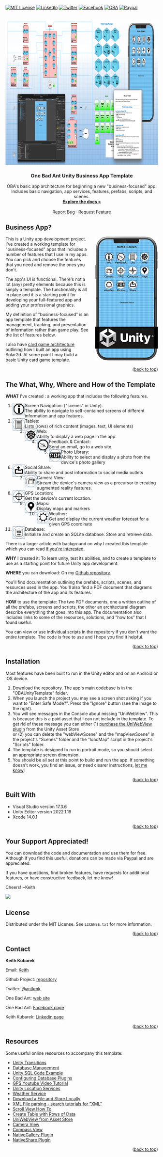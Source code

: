 <a name="readme-top"></a>
<!--
*** I'm using markdown "reference style" links for readability.
*** Reference links are enclosed in brackets [ ] instead of parentheses ( ).
*** See the bottom of this document for the declaration of the reference variables
*** for contributors-url, forks-url, etc. This is an optional, concise syntax you may use.
*** https://www.markdownguide.org/basic-syntax/#reference-style-links
-->
[![MIT License][license-shield]][license-url]
[![LinkedIn][linkedin-shield]][linkedin-url]
[![Twitter][Twitter-shield]][Twitter-url]
[![Facebook][Facebook-shield]][Facebook-url]
[![OBA][OBA-shield]][OBA-url]
[![Paypal][Paypal-shield]][Paypal-url]


<!-- PROJECT LOGO -->
<br />
<div align="center">
  <a href="https://github.com/othneildrew/Best-README-Template">
    <img src="images/freeStuff.png" alt="Logo" width="960" height="480">
  </a>

  <h3 align="center">One Bad Ant Unity Business App Template</h3>

  <p align="center">
    OBA's basic app architecture for beginning a new "business-focused" app. Includes basic navigation, app services, features, prefabs, scripts, and scenes.
    <br />
    <a href="https://github.com/Antkmk/UnityBATemplate"><strong>Explore the docs »</strong></a>
    <br />
    <br />
    <a href="https://github.com/Antkmk/UnityBATemplate/issues">Report Bug</a>
    ·
    <a href="https://github.com/Antkmk/UnityBATemplate/issues">Request Feature</a>
  </p>
</div>


<!-- BUSINESS APP DEFINITION -->
## Business App?

<p><img align="right" style="padding-left: 20px;" src="images/appOnDevice.png" alt="Logo" width="208" height="411">This is a Unity app development project. I've created a working template for "business-focused" apps that includes a number of features that I use in my apps. You can pick and choose the features that you need and remove the ones you don't.</p>

<p>The app's UI is functional. There's not a lot (any) pretty elements because this is simply a template. The functionality is all in place and it is a starting point for developing your full-featured app and adding your professional graphics.</p>

<p>My definition of "business-focused" is an app template that features the management, tracking, and presentation of information rather than game play. See the list of features below.</p>

<p>I also have <a href="http://www.onebadant.com/index.php/oba-articles/288-gameapppattern">card game architecture</a> outlining how I built an app using Solar2d. At some point I may build a basic Unity card game template.</p>

<p align="right">(<a href="#readme-top">back to top</a>)</p>



## The What, Why, Where and How of the Template

<p><b>WHAT</b> I've created : a working app that includes the following features.</p>

1. <img align="left" src="images/btn_i_OFF.png"  width="40" height="40">Screen Navigation: ("scenes" in Unity). <br>The ability to navigate to self-contained screens of different information and app features.
2. <img align="left" src="images/btn_List_OFF.png"  width="40" height="40">Tables: <br>Lists (rows) of rich content (images, text, UI elements)
3. <img align="left" src="images/btn_Web_OFF.png"  width="40" height="40">Web: <br>
Ability to display a web page in the app.
4. <img align="left" src="images/btn_Feedback_OFF.png"  width="40" height="40">Feedback & Contact: <br>
Send an email, go to a web site.
5. <img align="left" src="images/btn_Photos_OFF.png"  width="40" height="40">Photo Library: <br>
Ability to select and display a photo from the device's photo gallery
6. <img align="left" src="images/btn_Share_OFF.png"  width="40" height="40">Social Share: <br>
Ability to share and post information to social media outlets
7. <img align="left" src="images/btn_CameraView_OFF.png"  width="40" height="40">Camera View: <br>
Stream the device's camera view as a precursor to creating augmented reality features.
8. <img align="left" src="images/btn_GPS_OFF.png"  width="40" height="40">GPS Location: <br>
Get the device's current location.
9. <img align="left" src="images/btn_Map_OFF.png"  width="40" height="40">Maps: <br>
Display maps and markers
10. <img align="left" src="images/btn_Weather_OFF.png"  width="40" height="40">Weather: <br>
Get and display the current weather forecast for a given GPS coordinate
11. <img align="left" src="images/btn_Database_OFF.png"  width="40" height="40">Database: <br>
Initialize and create an SQLite database. Store and retrieve data.

<p>There is a larger article with background on why I created this template which you can read <a href="http://www.onebadant.com/index.php/oba-articles/295-unitysolar">if you're interested</a>.</p>

<p><b>WHY</b> I created it: To learn unity, test its abilities, and to create a template to use as a starting point for future Unity app development.</p>

<p><b>WHERE</b> you can download: On my <a href="https://github.com/Antkmk/UnityBATemplate">Github repository</a>.</p>

<p>You'll find documentation outlining the prefabs, scripts, scenes, and resources used in the app. You'll also find a PDF document that diagrams the architecture of the app and its features. </p>

<p><b>HOW</b> to use the template: The two PDF documents, one a written outline of all the prefabs, screens and scripts, the other an architectural diagram describe everything that goes into this app. The documentation also includes links to some of the resources, solutions, and "how tos" that I found useful.</p>

<p>You can view or use individual scripts in the repository if you don't want the entire template. The code is free to use and I hope you find it helpful. </p>

<p align="right">(<a href="#readme-top">back to top</a>)</p>


<!-- INSTALLATION -->
## Installation

<p>Most features have been built to run in the Unity editor and on an Android or iOS device.</p>

<ol>
<li>Download the repository. The app's main codebase is in the "OBAUnityTemplate" folder.</li>
<li>When you launch the project you may see a screen shot asking if you want to "Enter Safe Mode?". Press the "Ignore" button (see the image to the right).</li>
<li>You will see messages in the Console about missing "UniWebView". This is because this is a paid asset that I can not include in the template. To get rid of these message you can either (1) <a href="https://assetstore.unity.com/packages/tools/network/uniwebview-5-229334">purchase the UniWebView plugin</a> from the Unity Asset Store</li> or (2) you can delete the "webViewScene" and the "mapViewScene" in the project's "Scenes" folder and the "loadMap" script in the project's "Scripts" folder.
<li>The template is designed to run in portrait mode, so you should select an appropriate screen dimension.</li>
<li>You should be all set at this point to build and run the app. If something doesn't work, you find an issue, or need clearer instructions, <a href="mailto:ant@onebadant.com">let me know</a>!</li>
</ol>

<p align="right">(<a href="#readme-top">back to top</a>)</p>


<!-- BUILT WITH -->
## Built With

<ul>
  <li>Visual Studio version 17.3.6</li>
  <li>Unity Editor version 2022.1.19</li>
  <li>Xcode 14.0.1</li>
</ul>

<p align="right">(<a href="#readme-top">back to top</a>)</p>


## Your Support Appreciated!

<p>You can download the code and documentation and use them for free. Although if you find this useful, donations can be made via Paypal and are appreciated.</p>

<p>If you have questions, find broken features, have requests for additional features, or have constructive feedback, let me know!</p>

<p>Cheers! ~Keith</p>

[![](https://www.paypalobjects.com/en_US/i/btn/btn_donateCC_LG.gif)](https://www.paypal.com/cgi-bin/webscr?cmd=_s-xclick&hosted_button_id=JC9LWKY2YK252)


<!-- LICENSE -->
## License

Distributed under the MIT License. See `LICENSE.txt` for more information.

<p align="right">(<a href="#readme-top">back to top</a>)</p>


<!-- CONTACT -->
## Contact

<p><b>Keith Kubarek</b><p>

<p>Email: <a href="mailto:ant@onebadant.com">Keith</a></p>
<p>Github Project: <a href="https://github.com/Antkmk/UnityBATemplate">repository</a></p>
<p>Twitter: <a href="https://twitter.com/antkmk">@antkmk</a></p>
<p>One Bad Ant: <a href="https://onebadant.com">web site</a></p>
<p>One Bad Ant: <a href="https://www.facebook.com/Onebadant/">Facebook page</a></p>
<p>Keith Kubarek: <a href="https://www.linkedin.com/in/keithkubarek/">Linkedin page</a></p>

<p align="right">(<a href="#readme-top">back to top</a>)</p>



<!-- RESOURCES -->
## Resources

Some useful online resources to accompany this template:

* [Unity Transitions](https://weeklyhow.com/how-to-make-transitions-in-unity/)
* [Database Management](https://forum.unity.com/threads/installing-sqlite-on-macos-and-probably-for-windows-unity-2021-1-16.1179430/)
* [Unity SQL Code Example](https://github.com/robertohuertasm/SQLite4Unity3d)
* [Configuring Database Plugins](https://www.youtube.com/watch?v=oPEl0mzeYoQ)
* [GPS Youtube Video Tutorial](https://www.youtube.com/watch?v=ZdyfjJbVvDk)
* [Unity Location Services](https://docs.unity3d.com/ScriptReference/LocationService.Start.html)
* [Weather Service](https://graphical.weather.gov)
* [Download a File and Store Locally](https://docs.unity3d.com/Manual/UnityWebRequest-CreatingDownloadHandlers.html)
* [XML File parsing - search tutorials for "XML"](https://www.youtube.com/c/KindsonTheTechPro)
* [Scroll View How To](https://www.youtube.com/watch?v=Q-G-W93jhYc)
* [Create Table with Rows of Data](https://www.youtube.com/watch?v=hlNaNtApIMk)
* [UniWebView from Asset Store](https://assetstore.unity.com/packages/tools/network/uniwebview-4-175993)
* [Camera View](https://csharp.hotexamples.com/examples/UnityEngine/WebCamTexture/-/php-webcamtexture-class-examples.html)
* [Compass View](https://tutorialsforar.com/create-an-ar-compass-app-using-ar-foundation-and-unity/)
* [NativeGallery Plugin](https://github.com/yasirkula/UnityNativeGallery)
* [NativeShare Plugin](https://github.com/yasirkula/UnityNativeShare)

<p align="right">(<a href="#readme-top">back to top</a>)</p>



<!-- MARKDOWN LINKS & IMAGES -->
<!-- https://www.markdownguide.org/basic-syntax/#reference-style-links -->
[issues-shield]: https://img.shields.io/github/issues/othneildrew/Best-README-Template.svg?style=for-the-badge
[issues-url]: https://github.com/othneildrew/Best-README-Template/issues
[license-shield]: https://img.shields.io/github/license/othneildrew/Best-README-Template.svg?style=for-the-badge
[license-url]: https://github.com/othneildrew/Best-README-Template/blob/master/LICENSE.txt
[linkedin-shield]: https://img.shields.io/badge/-LinkedIn-black.svg?style=for-the-badge&logo=linkedin&colorB=555
[linkedin-url]: https://www.linkedin.com/in/keithkubarek/
[Twitter-shield]: https://img.shields.io/badge/-Twitter-black.svg?style=for-the-badge&logo=Twitter&colorB=555
[Twitter-url]: https://twitter.com/antkmk
[Facebook-shield]: https://img.shields.io/badge/-Facebook-black.svg?style=for-the-badge&logo=Facebook&colorB=555
[Facebook-url]: https://www.facebook.com/Onebadant/
[product-screenshot]: images/screenshot.png

[OBA-shield]: https://img.shields.io/badge/website-555555?style=for-the-badge&logo=About.me&logoColor=white
[OBA-url]: https://onebadant.com/

[Paypal-shield]: https://img.shields.io/badge/PayPal-555555?style=for-the-badge&logo=paypal&logoColor=white
[Paypal-url]: https://www.paypal.com/donate/?hosted_button_id=JC9LWKY2YK252

